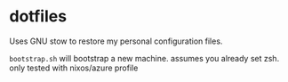 # dotfiles

Uses GNU stow to restore my personal configuration files.

`bootstrap.sh` will bootstrap a new machine. assumes you already set zsh. only tested with nixos/azure profile
